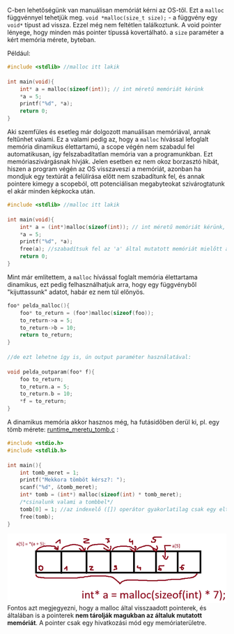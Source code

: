 C-ben lehetőségünk van manuálisan memóriát kérni az OS-től. Ezt a `malloc` függvénnyel tehetjük meg.
`void *malloc(size_t size);` - a függvény egy `void*` típust ad vissza. Ezzel még nem feltétlen találkoztunk. A void pointer lényege, hogy minden más pointer típussá kovertálható. a `size` paraméter a kért memória mérete, byteban.

Például:
```c
#include <stdlib> //malloc itt lakik

int main(void){
    int* a = malloc(sizeof(int)); // int méretű memóriát kérünk
    *a = 5;
    printf("%d", *a);
    return 0;
}
```

Aki szemfüles és esetleg már dolgozott manuálisan memóriával, annak feltűnhet valami. Ez a valami pedig az, hogy a `malloc` hívással lefoglalt memória dinamikus élettartamú, a scope végén nem szabadul fel automatikusan, így felszabadítatlan memória van a programunkban. Ezt memóriaszivárgásnak hívják. Jelen esetben ez nem okoz borzasztó hibát, hiszen a program végén az OS visszaveszi a memóriát, azonban ha mondjuk egy textúrát a felülírása előtt nem szabadítunk fel, és annak pointere kimegy a scopeból, ott potenciálisan megabyteokat szivárogtatunk el akár minden képkocka után.

```c
#include <stdlib> //malloc itt lakik

int main(void){
    int* a = (int*)malloc(sizeof(int)); // int méretű memóriát kérünk, a kapott void* -t castoljuk int* -á
    *a = 5;
    printf("%d", *a);
    free(a); //szabadítsuk fel az 'a' által mutatott memóriát mielőtt az 'a' pointer kimegy a scopeból
    return 0;
}
```

Mint már említettem, a `malloc` hívással foglalt memória élettartama dinamikus, ezt pedig felhasználhatjuk arra, hogy egy függvényből "kijuttassunk" adatot, habár ez nem túl előnyös.

```c
foo* pelda_malloc(){
    foo* to_return = (foo*)malloc(sizeof(foo));
    to_return->a = 5;
    to_return->b = 10;
    return to_return;
}

//de ezt lehetne így is, ún output paraméter használatával:

void pelda_outparam(foo* f){
    foo to_return;
    to_return.a = 5;
    to_return.b = 10;
    *f = to_return;
}
```

A dinamikus memória akkor hasznos még, ha futásidőben derül ki, pl. egy tömb mérete:
[runtime_meretu_tomb.c](example/runtime_meretu_tomb.c) :
```c
#include <stdio.h>
#include <stdlib.h>

int main(){
    int tomb_meret = 1;
    printf("Mekkora tömböt kérsz?: ");
    scanf("%d", &tomb_meret);
    int* tomb = (int*) malloc(sizeof(int) * tomb_meret);
    /*csinalunk valami a tombbel*/
    tomb[0] = 1; //az indexelő ([]) operátor gyakorlatilag csak egy eltolást alkalmaz a pointer által mutatott memória elejére, majd dereferálja a kapott címet. Lásd a lenti képet.
    free(tomb);
}
```
![alt text](image.png)
Fontos azt megjegyezni, hogy a malloc által visszaadott pointerek, és általában is a pointerek **nem tárolják magukban az általuk mutatott memóriát**. A pointer csak egy hivatkozási mód egy memóriaterületre. 
